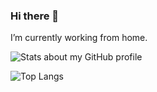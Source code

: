 ### Hi there 👋

I’m currently working from home.

![Stats about my GitHub profile](https://github-readme-stats.vercel.app/api?username=XieJiSS&show_icons=true&title_color=f3f3f3&icon_color=65d363&text_color=ccc&bg_color=111&include_all_commits=true&count_private=true&disable_animations=true)

![Top Langs](https://github-readme-stats.vercel.app/api/top-langs/?username=XieJiSS&langs_count=8&layout=compact)
